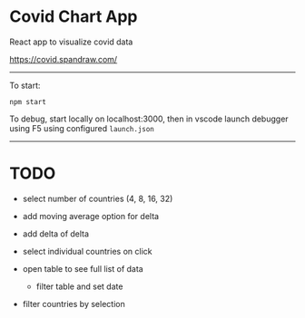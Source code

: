 # Covid Chart App

React app to visualize covid data

https://covid.spandraw.com/

---

To start:

`npm start`

To debug, start locally on localhost:3000, then in vscode launch debugger using F5 using configured `launch.json`

---

# TODO

- select number of countries (4, 8, 16, 32)

- add moving average option for delta
- add delta of delta

- select individual countries on click
- open table to see full list of data
  - filter table and set date

- filter countries by selection
